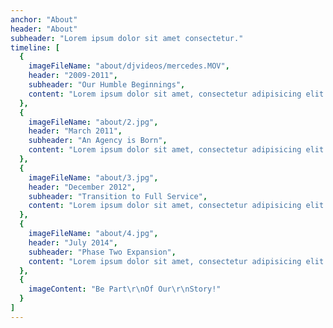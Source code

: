 ```yaml
---
anchor: "About"
header: "About"
subheader: "Lorem ipsum dolor sit amet consectetur."
timeline: [
  {
    imageFileName: "about/djvideos/mercedes.MOV",
    header: "2009-2011",
    subheader: "Our Humble Beginnings",
    content: "Lorem ipsum dolor sit amet, consectetur adipisicing elit. Minima maxime quam architecto quo inventore harum ex magni, dicta impedit."
  },
  {
    imageFileName: "about/2.jpg",
    header: "March 2011",
    subheader: "An Agency is Born",
    content: "Lorem ipsum dolor sit amet, consectetur adipisicing elit. Minima maxime quam architecto quo inventore harum ex magni, dicta impedit."
  },
  {
    imageFileName: "about/3.jpg",
    header: "December 2012",
    subheader: "Transition to Full Service",
    content: "Lorem ipsum dolor sit amet, consectetur adipisicing elit. Minima maxime quam architecto quo inventore harum ex magni, dicta impedit."
  },
  {
    imageFileName: "about/4.jpg",
    header: "July 2014",
    subheader: "Phase Two Expansion",
    content: "Lorem ipsum dolor sit amet, consectetur adipisicing elit. Minima maxime quam architecto quo inventore harum ex magni, dicta impedit."
  },
  {
    imageContent: "Be Part\r\nOf Our\r\nStory!"
  }
]
---
```

